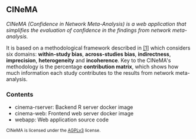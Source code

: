 ## CINeMA 

*<span class="fontcinema">CINeMA</span> (Confidence in Network Meta-Analysis) is a web application that simplifies the evaluation of confidence in the findings from network meta-analysis.*

It is based on a methodological framework described in [[1]](https://www.biorxiv.org/content/10.1101/597047v1) which considers six domains: **within-study bias**, **across-studies bias**, **indirectness**,  **imprecision**, **heterogeneity** and **incoherence**.
Key to the <span class="fontcinema">CINeMA</span>'s methodology is the percentage **contribution matrix**, which shows how much information each study contributes to the results from network meta-analysis.

### Contents
- cinema-rserver: Backend R server docker image
- cinema-web: Frontend web server docker image 
- webapp: Web application source code

<sup> CINeMA is licensed under the [AGPLv3](https://www.gnu.org/licenses/agpl-3.0.en.html) license. <sup>
